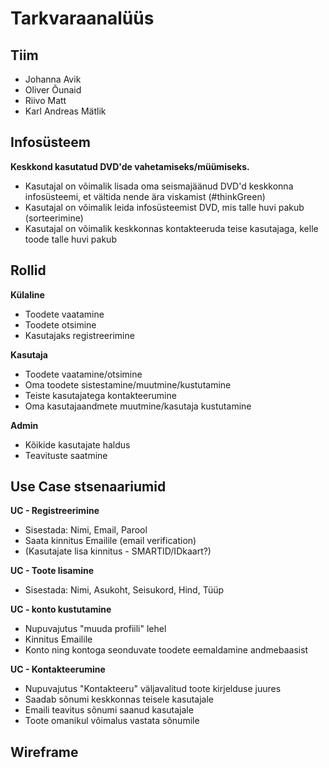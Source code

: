 # Tarkvaraanalüüs

## Tiim
- Johanna Avik
- Oliver Õunaid
- Riivo Matt
- Karl Andreas Mätlik

## Infosüsteem
**Keskkond kasutatud DVD'de vahetamiseks/müümiseks.**
- Kasutajal on võimalik lisada oma seismajäänud DVD'd keskkonna infosüsteemi, et vältida nende ära viskamist (#thinkGreen)
- Kasutajal on võimalik leida infosüsteemist DVD, mis talle huvi pakub (sorteerimine)
- Kasutajal on võimalik keskkonnas kontakteeruda teise kasutajaga, kelle toode talle huvi pakub

## Rollid

**Külaline**
- Toodete vaatamine
- Toodete otsimine
- Kasutajaks registreerimine

**Kasutaja**
- Toodete vaatamine/otsimine
- Oma toodete sistestamine/muutmine/kustutamine
- Teiste kasutajatega kontakteerumine
- Oma kasutajaandmete muutmine/kasutaja kustutamine

**Admin**
- Kõikide kasutajate haldus
- Teavituste saatmine

## Use Case stsenaariumid

 **UC - Registreerimine**
 - Sisestada: Nimi, Email, Parool
 - Saata kinnitus Emailile (email verification)
 - (Kasutajate lisa kinnitus - SMARTID/IDkaart?)
 
 **UC - Toote lisamine**
 - Sisestada: Nimi, Asukoht, Seisukord, Hind, Tüüp
 
 **UC - konto kustutamine**
 - Nupuvajutus "muuda profiili" lehel
 - Kinnitus Emailile
 - Konto ning kontoga seonduvate toodete eemaldamine andmebaasist
 
 **UC - Kontakteerumine**
 - Nupuvajutus "Kontakteeru" väljavalitud toote kirjelduse juures
 - Saadab sõnumi keskkonnas teisele kasutajale
 - Emaili teavitus sõnumi saanud kasutajale
 - Toote omanikul võimalus vastata sõnumile

## Wireframe
 
